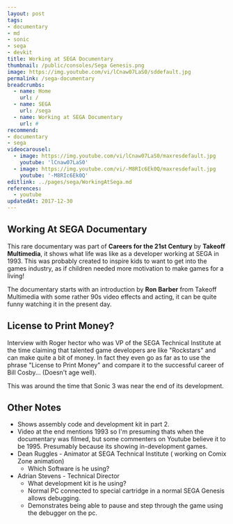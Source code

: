 ```yaml
---
layout: post
tags: 
- documentary
- md
- sonic
- sega
- devkit
title: Working at SEGA Documentary 
thumbnail: /public/consoles/Sega Genesis.png
image: https://img.youtube.com/vi/lCnaw07LaS0/sddefault.jpg
permalink: /sega-documentary
breadcrumbs:
  - name: Home
    url: /
  - name: SEGA
    url: /sega
  - name: Working at SEGA Documentary 
    url: #
recommend: 
- documentary
- sega
videocarousel:
  - image: https://img.youtube.com/vi/lCnaw07LaS0/maxresdefault.jpg
    youtube: 'lCnaw07LaS0'
  - image: https://img.youtube.com/vi/-M8RIc6Ek0Q/maxresdefault.jpg
    youtube: '-M8RIc6Ek0Q'
editlink: ../pages/sega/WorkingAtSega.md
references:
  - youtube
updatedAt: 2017-12-30
---
```

## Working At SEGA Documentary
This rare documentary was part of **Careers for the 21st Century** by **Takeoff Multimedia**, it shows what life was like as a developer working at SEGA in 1993. This was probably created to inspire kids to want to get into the games industry, as if children needed more motivation to make games for a living!

The documentary starts with an introduction by **Ron Barber** from Takeoff Multimedia with some rather 90s video effects and acting, it can be quite funny watching it in the present day.

## License to Print Money?
Interview with Roger hector who was VP of the SEGA Technical Institute at the time claiming that talented game developers are like "Rockstars" and can make quite a bit of money. In fact they even go as far as to use the phrase "License to Print Money" and compare it to the successful career of Bill Cosby... (Doesn't age well).

This was around the time that Sonic 3 was near the end of its development.

## Other Notes
* Shows assembly code and development kit in part 2.
* Video at the end mentions 1993 so I'm presuming thats when the documentary was filmed, but some commenters on Youtube believe it to be 1995. Presumably because its showing in-development games.
* Dean Ruggles - Animator at SEGA Technical Institute ( working on Comix Zone animation)
  - Which Software is he using?
* Adrian Stevens - Technical Director
  - What development kit is he using?
  - Normal PC connected to special cartridge in a normal SEGA Genesis allows debugging.
  - Demonstrates being able to pause and step through the game using the debugger on the pc.

